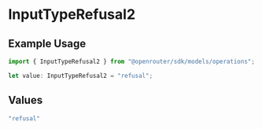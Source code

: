 # InputTypeRefusal2

## Example Usage

```typescript
import { InputTypeRefusal2 } from "@openrouter/sdk/models/operations";

let value: InputTypeRefusal2 = "refusal";
```

## Values

```typescript
"refusal"
```